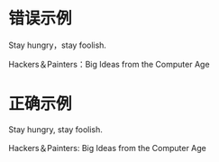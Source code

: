 # 错误示例

Stay hungry，stay foolish.

Hackers＆Painters：Big Ideas from the Computer Age


# 正确示例

Stay hungry, stay foolish.

Hackers＆Painters: Big Ideas from the Computer Age